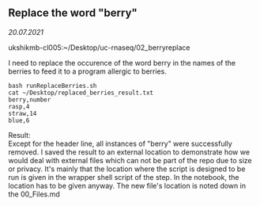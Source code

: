 ## Replace the word "berry"

*20.07.2021*

ukshikmb-cl005:~/Desktop/uc-rnaseq/02_berryreplace  

I need to replace the occurence of the word berry in the names of the berries to feed it to a program allergic to berries.

    bash runReplaceBerries.sh  
	cat ~/Desktop/replaced_berries_result.txt  
	berry,number
	rasp,4
	straw,14
	blue,6

Result:  
Except for the header line, all instances of "berry" were successfully removed. I saved the result to an external location to demonstrate how we would deal with external files which can not be part of the repo due to size or privacy. It's mainly that the location where the script is designed to be run is given in the wrapper shell script of the step. In the notebook, the location has to be given anyway. The new file's location is noted down in the 00_Files.md

